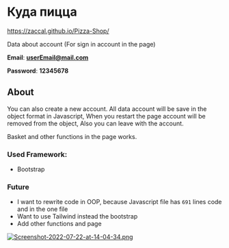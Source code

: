 # Куда пицца

https://zaccal.github.io/Pizza-Shop/

Data about account (For sign in account in the page)


**Email**: **userEmail@mail.com**

**Password**: **12345678**

## About
You can also create a new account. All data account will be save in the object format in Javascript, 
When you restart the page account will be removed from the object, Also you can leave with the account.

Basket and other functions in the page works.

### Used Framework:
- Bootstrap


### Future
- I want to rewrite code in OOP, because Javascript file has `691` lines code and in the one file
- Want to use Tailwind instead the bootstrap
- Add other functions and page 

[![Screenshot-2022-07-22-at-14-04-34.png](https://i.postimg.cc/3R1Q6vfc/Screenshot-2022-07-22-at-14-04-34.png)](https://postimg.cc/47Y0Hmg6)
